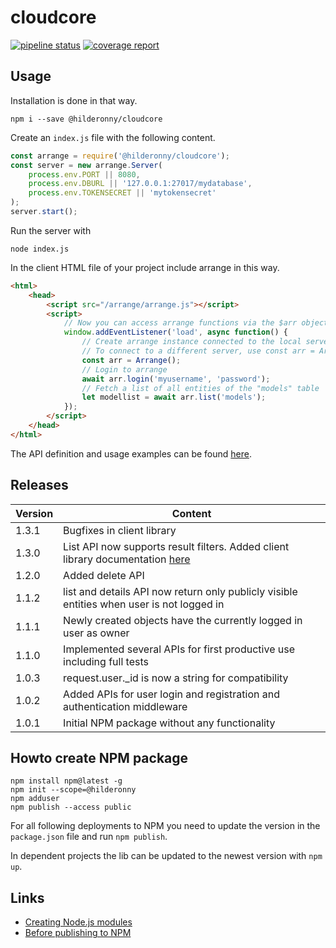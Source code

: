 # cloudcore

[![pipeline status](https://gitlab.com/hilderonny/cloudcore/badges/master/pipeline.svg)](https://gitlab.com/hilderonny/cloudcore/commits/master)
[![coverage report](https://gitlab.com/hilderonny/cloudcore/badges/master/coverage.svg)](https://gitlab.com/hilderonny/cloudcore/commits/master)

## Usage

Installation is done in that way.

```
npm i --save @hilderonny/cloudcore
```

Create an ```index.js``` file with the following content.

```js
const arrange = require('@hilderonny/cloudcore');
const server = new arrange.Server(
    process.env.PORT || 8080, 
    process.env.DBURL || '127.0.0.1:27017/mydatabase',
    process.env.TOKENSECRET || 'mytokensecret'
);
server.start();
```

Run the server with

```
node index.js
```

In the client HTML file of your project include arrange in this way.

```html
<html>
    <head>
        <script src="/arrange/arrange.js"></script>
        <script>
            // Now you can access arrange functions via the $arr object
            window.addEventListener('load', async function() {
                // Create arrange instance connected to the local server
                // To connect to a different server, use const arr = Arrange('https://mydomain.com')
                const arr = Arrange();
                // Login to arrange
                await arr.login('myusername', 'password');
                // Fetch a list of all entities of the "models" table
                let modellist = await arr.list('models');
            });
        </script>
    </head>
</html>
```

The API definition and usage examples can be found [here](client/README.md).

## Releases

|Version|Content|
|---|---|
|1.3.1|Bugfixes in client library|
|1.3.0|List API now supports result filters. Added client library documentation [here](client/README.md)|
|1.2.0|Added delete API|
|1.1.2|list and details API now return only publicly visible entities when user is not logged in|
|1.1.1|Newly created objects have the currently logged in user as owner|
|1.1.0|Implemented several APIs for first productive use including full tests|
|1.0.3|request.user._id is now a string for compatibility|
|1.0.2|Added APIs for user login and registration and authentication middleware|
|1.0.1|Initial NPM package without any functionality|

## Howto create NPM package

```
npm install npm@latest -g
npm init --scope=@hilderonny
npm adduser
npm publish --access public
```

For all following deployments to NPM you need to update the version in the ```package.json``` file and run ```npm publish```.

In dependent projects the lib can be updated to the newest version with ```npm up```.

## Links

* [Creating Node.js modules](https://docs.npmjs.com/creating-node-js-modules)
* [Before publishing to NPM](https://docs.npmjs.com/misc/developers#before-publishing-make-sure-your-package-installs-and-works)